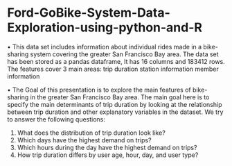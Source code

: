 # Ford-GoBike-System-Data-Exploration-using-python-and-R

•	This data set includes information about individual rides made in a bike-sharing system covering the greater San Francisco Bay area. The data set has been stored as a pandas dataframe, It has 16 columns and 183412 rows. 
The features cover 3 main areas:
trip duration
station information
member information

•	The Goal of this presentation is to explore the main features of bike-sharing in the greater San Francisco Bay area. The main goal here is to specify the main determinants of trip duration by looking at the relationship between trip duration and other explanatory variables in the dataset. We try to answer the following questions:
1.	What does the distribution of trip duration look like?
2.	Which days have the highest demand on trips?
3.	Which hours during the day have the highest demand on trips?
4.	How trip duration differs by user age, hour, day, and user type?
